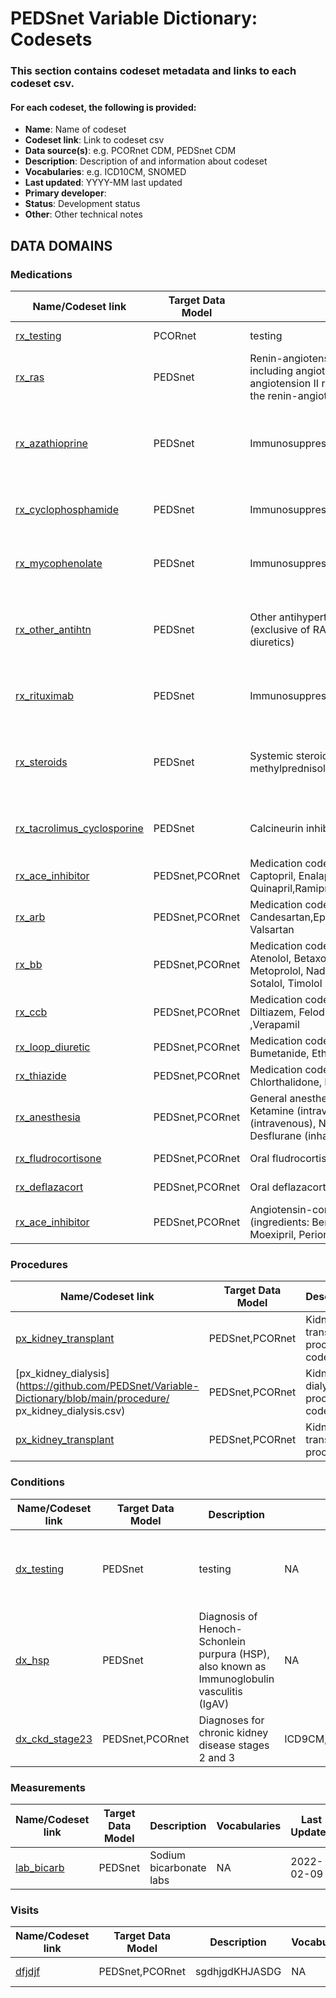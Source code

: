 # PEDSnet Variable Dictionary: Codesets

### This section contains codeset metadata and links to each codeset csv.

#### For each codeset, the following is provided:
* **Name**: Name of codeset
* **Codeset link**: Link to codeset csv
* **Data source(s)**: e.g. PCORnet CDM, PEDSnet CDM
* **Description**: Description of and information about codeset
* **Vocabularies**: e.g. ICD10CM, SNOMED
* **Last updated**: YYYY-MM last updated
* **Primary developer**:
* **Status**: Development status
* **Other**: Other technical notes

## DATA DOMAINS


### Medications


| Name/Codeset link | Target Data Model | Description | Vocabularies | Last Updated | Primary Developer | Status | Metadata |
|-------------------|-------------------|-------------|--------------|--------------|-------------------|--------|----------|
|[rx_testing](link_Test)|PCORnet|testing|NA|2021-12-01|JS|reviewed by clinician|NA|
|[rx_ras](https://github.com/PEDSnet/Variable-Dictionary/blob/main/drug/rx_ras.csv)|PEDSnet|Renin-angiotensin-aldosterone system blocking medications including angiotension-converting enzyme (ACE) inhibitors, angiotension II receptor blockers (ARBs), and other agents acting on the renin-angiotension system|NA|2021-03-01|Levon Utidjian|face validity evaluated against database|NA|
|[rx_azathioprine](https://github.com/PEDSnet/Variable-Dictionary/blob/main/drug/rx_azathioprine.csv)|PEDSnet|Immunosuppressive medication azathioprine|NA|2019-11-01|Hanieh Razzaghi|reviewed by clinician,face validity evaluated against database|NA|
|[rx_cyclophosphamide](https://github.com/PEDSnet/Variable-Dictionary/blob/main/drug/rx_cyclophosphamide.csv)|PEDSnet|Immunosuppressive medication cyclophosphamide|NA|2019-11-01|Hanieh Razzaghi|face validity evaluated against database|NA|
|[rx_mycophenolate](https://github.com/PEDSnet/Variable-Dictionary/blob/main/drug/rx_mycophenolate.csv)|PEDSnet|Immunosuppressive medication mycophenolate|NA|2019-11-01|Hanieh Razzaghi|face validity evaluated against database|NA|
|[rx_other_antihtn](https://github.com/PEDSnet/Variable-Dictionary/blob/main/drug/rx_other_antihtn.csv)|PEDSnet|Other antihypertensive medications not otherwise classified (exclusive of RAS blockers, calcium channel blockers, beta blockers, diuretics)|NA|2021-03-01|Levon Utidjian|reviewed by clinician,face validity evaluated against database|NA|
|[rx_rituximab](https://github.com/PEDSnet/Variable-Dictionary/blob/main/drug/rx_rituximab.csv)|PEDSnet|Immunosuppressive medication rituximab|NA|2019-11-01|Hanieh Razzaghi|face validity evaluated against database|NA|
|[rx_steroids](https://github.com/PEDSnet/Variable-Dictionary/blob/main/drug/rx_steroids.csv)|PEDSnet|Systemic steroids including prednisone, prednisolone, and methylprednisolone|NA|2019-11-01|Hanieh Razzaghi|reviewed by clinician,face validity evaluated against database|NA|
|[rx_tacrolimus_cyclosporine](https://github.com/PEDSnet/Variable-Dictionary/blob/main/drug/rx_tacrolimus_cyclosporine.csv)|PEDSnet|Calcineurin inhibitors tacrolimus cyclosporine|NA|2019-11-01|Hanieh Razzaghi|face validity evaluated against database|NA|
|[rx_ace_inhibitor](https://github.com/PEDSnet/Variable-Dictionary/blob/main/procedure/rx_ace_inhibitor.csv)|PEDSnet,PCORnet|Medication codeset for the following ingredients: Benazepril, Captopril, Enalapril, Fosinopril, Lisinopril, Moexipril, Periondopril, Quinapril,Ramipril, Trandolapril|NA|2021-11-01|Levon Utidjian|NA|NA|
|[rx_arb](https://github.com/PEDSnet/Variable-Dictionary/blob/main/procedure/rx_arb.csv)|PEDSnet,PCORnet|Medication codeset for the following ingredients: Azilsartan, Candesartan,Eprosartan,Irbesartan,Losartan,Olmesartan,Telmisartan, Valsartan|NA|2021-11-01|Levon Utidjian|NA|NA|
|[rx_bb](https://github.com/PEDSnet/Variable-Dictionary/blob/main/procedure/rx_bb.csv)|PEDSnet,PCORnet|Medication codeset for the following ingredients:, Acebutolol, Atenolol, Betaxolol,Bisoprolol, Carteolol, Carvediol, Labetalol, Metoprolol, Nadolol, Nebivolol, Penbutolol, Pindolol, Propanolol, Sotalol, Timolol|NA|2021-11-01|Levon Utidjian|NA|NA|
|[rx_ccb](https://github.com/PEDSnet/Variable-Dictionary/blob/main/procedure/rx_ccb.csv)|PEDSnet,PCORnet|Medication codeset for the following ingredients: Amlodipine, Diltiazem, Felodipine, Isradipine, Nicardipine, Nifedipine, Nisoldipine ,Verapamil|NA|2021-11-01|Levon Utidjian|NA|NA|
|[rx_loop_diuretic](https://github.com/PEDSnet/Variable-Dictionary/blob/main/procedure/rx_loop_diuretic.csv)|PEDSnet,PCORnet|Medication codeset for the following ingredients: Furosemide, Bumetanide, Ethacrynic acid, Torsemide|NA|2021-11-01|Levon Utidjian|NA|NA|
|[rx_thiazide](https://github.com/PEDSnet/Variable-Dictionary/blob/main/procedure/rx_thiazide.csv)|PEDSnet,PCORnet|Medication codeset for the following ingredients: Chlorothiazide, Chlorthalidone, Hydrochlorothiazide, Indapamide, Metolazone|NA|2021-11-01|Levon Utidjian|NA|NA|
|[rx_anesthesia](https://github.com/PEDSnet/Variable-Dictionary/blob/main/procedure/rx_anesthesia.csv)|PEDSnet,PCORnet|General anesthesia: Propofol (intravenous), Etomidate (intravenous), Ketamine (intravenous), Midazolam (intravenous), Fentanyl (intravenous), Nitrous oxide (inhaled), Sevoflurane (inhaled), Desflurane (inhaled), Isoflurane (inhaled)|NA|2022-02-01|Kimberley Dickinson|NA|NA|
|[rx_fludrocortisone](https://github.com/PEDSnet/Variable-Dictionary/blob/main/procedure/rx_fludrocortisone.csv)|PEDSnet,PCORnet|Oral fludrocortisone|NA|2022-02-01|Kimberley Dickinson|NA|NA|
|[rx_deflazacort](https://github.com/PEDSnet/Variable-Dictionary/blob/main/procedure/rx_deflazacort.csv)|PEDSnet,PCORnet|Oral deflazacort|NA|2022-02-01|Kimberley Dickinson|NA|NA|
|[rx_ace_inhibitor](https://github.com/PEDSnet/Variable-Dictionary/blob/main/drug/rx_ace_inhibitor.csv)|PEDSnet,PCORnet|Angiotensin-converting enzyme (ACE) inhibitor medications (ingredients: Benazepril, Captopril, Enalapril, Fosinopril, Lisinopril, Moexipril, Periondopril, Quinapril, Ramipril, Trandolapril).|NDC,RxNorm,RxNorm Extension|2021-11-01|Levon Utidjian|reviewed by clinician|NA|


### Procedures


| Name/Codeset link | Target Data Model | Description | Vocabularies | Last Updated | Primary Developer | Status | Metadata |
|-------------------|-------------------|-------------|--------------|--------------|-------------------|--------|-------|
|[px_kidney_transplant](https://github.com/PEDSnet/Variable-Dictionary/blob/main/procedure/px_kidney_transplant.csv)|PEDSnet,PCORnet|Kidney transplant procedure codes|NA|2021-11-01|Levon Utidjian|NA|NA|
|[px_kidney_dialysis](https://github.com/PEDSnet/Variable-Dictionary/blob/main/procedure/ px_kidney_dialysis.csv)|PEDSnet,PCORnet|Kidney dialysis procedure codes|NA|2021-11-01|Levon Utidjian|NA|NA|
|[px_kidney_transplant](https://github.com/PEDSnet/Variable-Dictionary/blob/main/procedure/px_kidney_transplant.csv)|PEDSnet,PCORnet|Kidney transplant procedures|CPT4,HCPCS,ICD9Proc,ICD10PCS,SNOMED|2021-11-01|Levon Utidjian|reviewed by clinician|NA|


### Conditions


| Name/Codeset link | Target Data Model | Description | Vocabularies | Last Updated | Primary Developer | Status | Metadata |
|-------------------|-------------------|-------------|--------------|--------------|-------------------|--------|-------|
|[dx_testing](link_Test)|PEDSnet|testing|NA|2022-03-01|JS|reviewed by clinician,face validity evaluated against database|NA|
|[dx_hsp](https://github.com/PEDSnet/Variable-Dictionary/blob/main/condition/dx_hsp.csv)|PEDSnet|Diagnosis of Henoch-Schonlein purpura (HSP), also known as Immunoglobulin vasculitis (IgAV)|NA|2020-02-01|Levon Utidjian|reviewed by clinician,face validity evaluated against database|NA|
|[dx_ckd_stage23](https://github.com/PEDSnet/Variable-Dictionary/blob/main/condition/dx_ckd_stage23.csv)|PEDSnet,PCORnet|Diagnoses for chronic kidney disease stages 2 and 3|ICD9CM,ICD10,ICD10CM,SNOMED|2021-11-01|Levon Utidjian|reviewed by clinician|NA|


### Measurements


| Name/Codeset link | Target Data Model | Description | Vocabularies | Last Updated | Primary Developer | Status | Metadata |
|-------------------|-------------------|-------------|--------------|--------------|-------------------|--------|-------|
|[lab_bicarb](https://github.com/PEDSnet/Variable-Dictionary/blob/main/measurement/lab_bicarb.csv)|PEDSnet|Sodium bicarbonate labs|NA|2022-02-09|Vitaly Lorman|NA|NA|


### Visits


| Name/Codeset link | Target Data Model | Description | Vocabularies | Last Updated | Primary Developer | Status | Metadata |
|-------------------|-------------------|-------------|--------------|--------------|-------------------|--------|-------|
|[dfjdjf](SAHGJJHKAGSD)|PEDSnet,PCORnet|sgdhjgdKHJASDG|NA|2022-04-28|NA|NA|NA|
